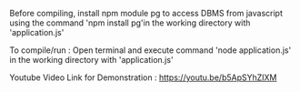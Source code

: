 Before compiling, install npm module pg to access DBMS from javascript using the command 'npm install pg'in the working directory with 'application.js'

To compile/run : Open terminal and execute command 'node application.js' in the working directory with 'application.js'

Youtube Video Link for Demonstration : https://youtu.be/b5ApSYhZIXM

